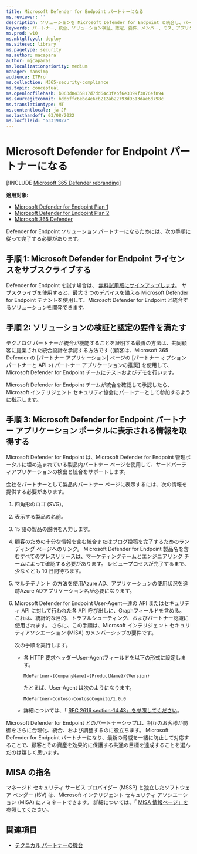 ```yaml
---
title: Microsoft Defender for Endpoint パートナーになる
ms.reviewer: ''
description: ソリューションを Microsoft Defender for Endpoint と統合し、パートナーになる手順と要件について説明します。
keywords: パートナー、統合、ソリューション検証、認定、要件、メンバー、ミス、アプリケーション ポータル
ms.prod: w10
ms.mktglfcycl: deploy
ms.sitesec: library
ms.pagetype: security
ms.author: macapara
author: mjcaparas
ms.localizationpriority: medium
manager: dansimp
audience: ITPro
ms.collection: M365-security-compliance
ms.topic: conceptual
ms.openlocfilehash: b063d8435817d7dd64c3febf6e3399f3876ef894
ms.sourcegitcommit: bdd6ffc6ebe4e6cb212ab22793d9513dae6d798c
ms.translationtype: MT
ms.contentlocale: ja-JP
ms.lasthandoff: 03/08/2022
ms.locfileid: "63319827"
---
```

# <a name="become-a-microsoft-defender-for-endpoint-partner"></a>Microsoft Defender for Endpoint パートナーになる

[!INCLUDE [Microsoft 365 Defender rebranding](../../includes/microsoft-defender.md)]

**適用対象:**
- [Microsoft Defender for Endpoint Plan 1](https://go.microsoft.com/fwlink/p/?linkid=2154037)
- [Microsoft Defender for Endpoint Plan 2](https://go.microsoft.com/fwlink/p/?linkid=2154037)
- [Microsoft 365 Defender](https://go.microsoft.com/fwlink/?linkid=2118804)


Defender for Endpoint ソリューション パートナーになるためには、次の手順に従って完了する必要があります。

## <a name="step-1-subscribe-to-a-microsoft-defender-for-endpoint-license"></a>手順 1: Microsoft Defender for Endpoint ライセンスをサブスクライブする

Defender for Endpoint を試す場合は、 [無料試用版にサインアップします](https://signup.microsoft.com/create-account/signup?products=7f379fee-c4f9-4278-b0a1-e4c8c2fcdf7e&ru=https://aka.ms/MDEp2OpenTrial?ocid=docs-wdatp-exposedapis-abovefoldlink)。 サブスクライブを使用すると、最大 3 つのデバイスを備える Microsoft Defender for Endpoint テナントを使用して、Microsoft Defender for Endpoint と統合するソリューションを開発できます。

## <a name="step-2-fulfill-the-solution-validation-and-certification-requirements"></a>手順 2: ソリューションの検証と認定の要件を満たす

テクノロジ パートナーが統合が機能することを証明する最善の方法は、共同顧客に提案された統合設計を承認する方法です  (\(顧客は、Microsoft 365 Defender の [パートナー アプリケーション] ページの [パートナー オプションパートナーと API >\) パートナー アプリケーション[](https://security.microsoft.com/interoperability/partnersapps)の推奨] を使用して、Microsoft Defender for Endpoint チームにテストおよびデモを行います。

Microsoft Defender for Endpoint チームが統合を確認して承認したら、Microsoft インテリジェント セキュリティ協会にパートナーとして参加するように指示します。

## <a name="step-3-get-listed-in-the-microsoft-defender-for-endpoint-partner-application-portal"></a>手順 3: Microsoft Defender for Endpoint パートナー アプリケーション ポータルに表示される情報を取得する

Microsoft Defender for Endpoint は、Microsoft Defender for Endpoint 管理ポータルに埋め込まれている製品[](partner-applications.md)内パートナー ページを使用して、サードパーティアプリケーションの検出と統合をサポートします。

会社をパートナーとして製品内パートナー ページに表示するには、次の情報を提供する必要があります。

1. 四角形のロゴ (SVG)。
2. 表示する製品の名前。
3. 15 語の製品の説明を入力します。
4. 顧客のための十分な情報を含む統合またはブログ投稿を完了するためのランディング ページへのリンク。 Microsoft Defender for Endpoint 製品名を含むすべてのプレスリリースは、マーケティングチームとエンジニアリング チームによって確認する必要があります。 レビュープロセスが完了するまで、少なくとも 10 日間待ちます。
5. マルチテナント の方法を使用Azure AD、アプリケーションの使用状況を追跡Azure ADアプリケーション名が必要になります。
6. Microsoft Defender for Endpoint User-Agent一連の API またはセキュリティ API に対して行われた各 API 呼び出しに、Graphフィールドを含める。 これは、統計的な目的、トラブルシューティング、およびパートナー認識に使用されます。 さらに、この手順は、Microsoft インテリジェント セキュリティアソシエーション (MISA) のメンバーシップの要件です。

   次の手順を実行します。

   - 各 HTTP 要求ヘッダーUser-Agentフィールドを以下の形式に設定します。

     ```http
     MdePartner-{CompanyName}-{ProductName}/{Version}
     ```

     たとえば、User-Agent は次のようになります。

     ```http
     MdePartner-Contoso-ContosoCognito/1.0.0
     ```

   - 詳細については、「 [RFC 2616 section-14.43」を参照してください](https://tools.ietf.org/html/rfc2616#section-14.43)。

Microsoft Defender for Endpoint とのパートナーシップは、相互のお客様が防御をさらに合理化、統合、および調整するのに役立ちます。 Microsoft Defender for Endpoint パートナーになり、最新の脅威を一緒に防止して対応することで、顧客とその資産を効果的に保護する共通の目標を達成することを選んだのは嬉しく思います。

## <a name="misa-nomination"></a>MISA の指名 
マネージド セキュリティ サービス プロバイダー (MSSP) と独立したソフトウェア ベンダー (ISV) は、Microsoft インテリジェント セキュリティ アソシエーション (MISA) にノミネートできます。 詳細については、「 [MISA 情報ページ」を参照してください](https://www.microsoft.com/security/business/intelligent-security-association)。


## <a name="related-topics"></a>関連項目

- [テクニカル パートナーの機会](partner-integration.md)
